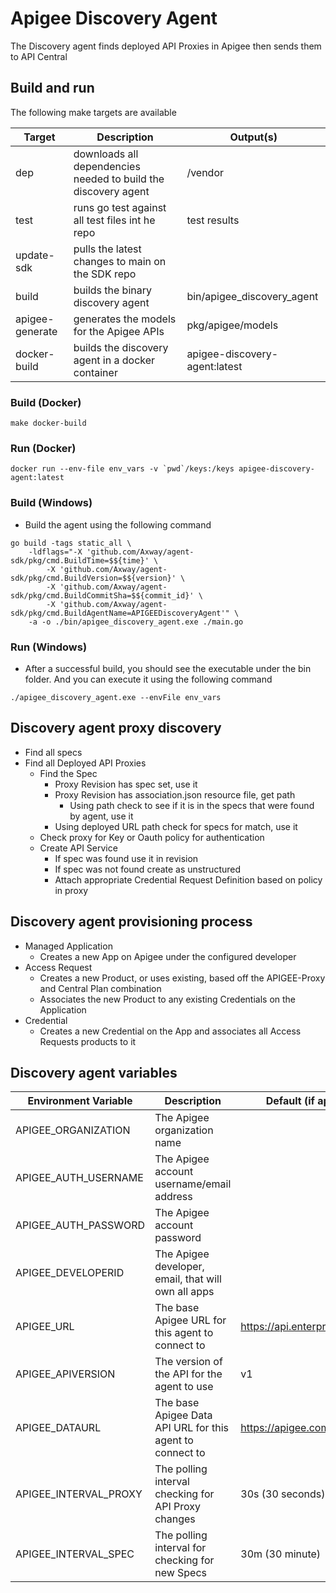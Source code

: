 # Apigee Discovery Agent

The Discovery agent finds deployed API Proxies in Apigee then sends them to API Central

## Build and run

The following make targets are available

| Target          | Description                                                    | Output(s)                     |
| --------------- | -------------------------------------------------------------- | ----------------------------- |
| dep             | downloads all dependencies needed to build the discovery agent | /vendor                       |
| test            | runs go test against all test files int he repo                | test results                  |
| update-sdk      | pulls the latest changes to main on the SDK repo               |                               |
| build           | builds the binary discovery agent                              | bin/apigee_discovery_agent    |
| apigee-generate | generates the models for the Apigee APIs                       | pkg/apigee/models             |
| docker-build    | builds the discovery agent in a docker container               | apigee-discovery-agent:latest |

### Build (Docker)

```
make docker-build
```

### Run (Docker)

```
docker run --env-file env_vars -v `pwd`/keys:/keys apigee-discovery-agent:latest
```

### Build (Windows)

* Build the agent using the following command

```shell
go build -tags static_all \
    -ldflags="-X 'github.com/Axway/agent-sdk/pkg/cmd.BuildTime=$${time}' \
        -X 'github.com/Axway/agent-sdk/pkg/cmd.BuildVersion=$${version}' \
        -X 'github.com/Axway/agent-sdk/pkg/cmd.BuildCommitSha=$${commit_id}' \
        -X 'github.com/Axway/agent-sdk/pkg/cmd.BuildAgentName=APIGEEDiscoveryAgent'" \
    -a -o ./bin/apigee_discovery_agent.exe ./main.go
```

### Run (Windows)

* After a successful build, you should see the executable under the bin folder.   And you can execute it using the following command

```shell
./apigee_discovery_agent.exe --envFile env_vars
```

## Discovery agent proxy discovery

* Find all specs
* Find all Deployed API Proxies
  * Find the Spec
    * Proxy Revision has spec set, use it
    * Proxy Revision has association.json resource file, get path
      * Using path check to see if it is in the specs that were found by agent, use it
    * Using deployed URL path check for specs for match, use it
  * Check proxy for Key or Oauth policy for authentication
  * Create API Service
    * If spec was found use it in revision
    * If spec was not found create as unstructured  
    * Attach appropriate Credential Request Definition based on policy in proxy

## Discovery agent provisioning process

* Managed Application
  * Creates a new App on Apigee under the configured developer
* Access Request
  * Creates a new Product, or uses existing, based off the APIGEE-Proxy and Central Plan combination
  * Associates the new Product to any existing Credentials on the Application
* Credential
  * Creates a new Credential on the App and associates all Access Requests products to it

## Discovery agent variables

| Environment Variable  | Description                                               | Default (if applicable)           |
| --------------------- | --------------------------------------------------------- | --------------------------------- |
| APIGEE_ORGANIZATION   | The Apigee organization name                              |                                   |
| APIGEE_AUTH_USERNAME  | The Apigee account username/email address                 |                                   |
| APIGEE_AUTH_PASSWORD  | The Apigee account password                               |                                   |
| APIGEE_DEVELOPERID    | The Apigee developer, email, that will own all apps               |                                   |
| APIGEE_URL            | The base Apigee URL for this agent to connect to          | https://api.enterprise.apigee.com |
| APIGEE_APIVERSION     | The version of the API for the agent to use               | v1                                |
| APIGEE_DATAURL        | The base Apigee Data API URL for this agent to connect to | https://apigee.com/dapi/api       |
| APIGEE_INTERVAL_PROXY | The polling interval checking for API Proxy changes       | 30s (30 seconds)                  |
| APIGEE_INTERVAL_SPEC  | The polling interval for checking for new Specs           | 30m (30 minute)                   |
